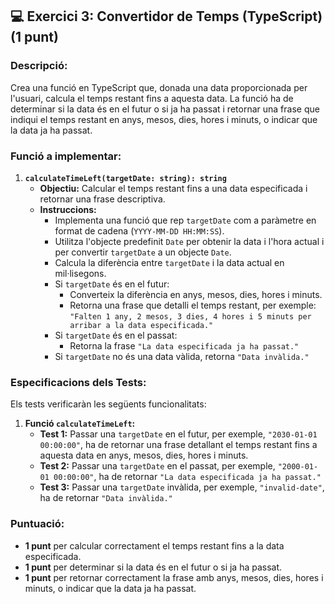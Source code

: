## 💻 Exercici 3: Convertidor de Temps (TypeScript) (1 punt)

### Descripció:
Crea una funció en TypeScript que, donada una data proporcionada per l'usuari, calcula el temps restant fins a aquesta data. La funció ha de determinar si la data és en el futur o si ja ha passat i retornar una frase que indiqui el temps restant en anys, mesos, dies, hores i minuts, o indicar que la data ja ha passat.

### Funció a implementar:

1. **`calculateTimeLeft(targetDate: string): string`**
   - **Objectiu:** Calcular el temps restant fins a una data especificada i retornar una frase descriptiva.
   - **Instruccions:**
     - Implementa una funció que rep `targetDate` com a paràmetre en format de cadena (`YYYY-MM-DD HH:MM:SS`).
     - Utilitza l'objecte predefinit `Date` per obtenir la data i l'hora actual i per convertir `targetDate` a un objecte `Date`.
     - Calcula la diferència entre `targetDate` i la data actual en mil·lisegons.
     - Si `targetDate` és en el futur:
       - Converteix la diferència en anys, mesos, dies, hores i minuts.
       - Retorna una frase que detalli el temps restant, per exemple: `"Falten 1 any, 2 mesos, 3 dies, 4 hores i 5 minuts per arribar a la data especificada."`
     - Si `targetDate` és en el passat:
       - Retorna la frase `"La data especificada ja ha passat."`
     - Si `targetDate` no és una data vàlida, retorna `"Data invàlida."`

### Especificacions dels Tests:
Els tests verificaràn les següents funcionalitats:

1. **Funció `calculateTimeLeft`:**
   - **Test 1:** Passar una `targetDate` en el futur, per exemple, `"2030-01-01 00:00:00"`, ha de retornar una frase detallant el temps restant fins a aquesta data en anys, mesos, dies, hores i minuts.
   - **Test 2:** Passar una `targetDate` en el passat, per exemple, `"2000-01-01 00:00:00"`, ha de retornar `"La data especificada ja ha passat."`
   - **Test 3:** Passar una `targetDate` invàlida, per exemple, `"invalid-date"`, ha de retornar `"Data invàlida."`

### Puntuació:
- **1 punt** per calcular correctament el temps restant fins a la data especificada.
- **1 punt** per determinar si la data és en el futur o si ja ha passat.
- **1 punt** per retornar correctament la frase amb anys, mesos, dies, hores i minuts, o indicar que la data ja ha passat.